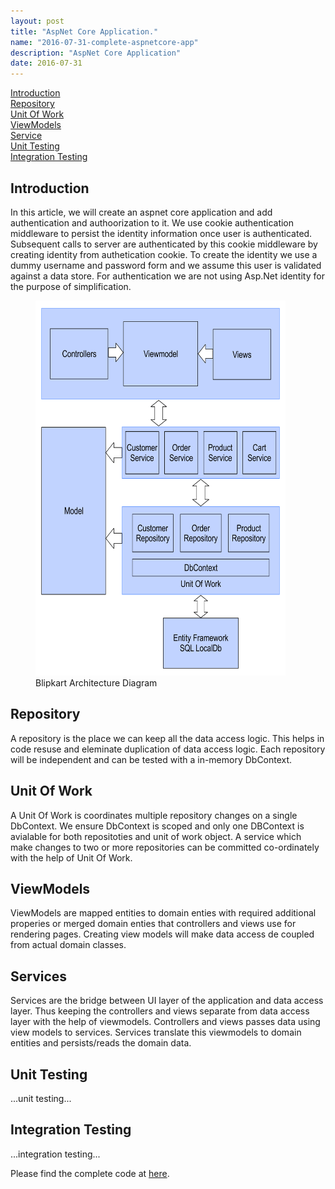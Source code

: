 ```yaml
---
layout: post
title: "AspNet Core Application."
name: "2016-07-31-complete-aspnetcore-app"
description: "AspNet Core Application"
date: 2016-07-31
---
```


<p>
    <a href="#section1">Introduction</a><br>
    <a href="#section2">Repository</a><br>
    <a href="#section3">Unit Of Work</a><br>
    <a href="#section4">ViewModels</a><br>    
    <a href="#section5">Service</a><br>
    <a href="#section6">Unit Testing</a><br>
    <a href="#section6">Integration Testing</a><br>    
</p>
<h2><a name="section1">Introduction</a></h2>
<p>
    <p>
        In this article, we will create an aspnet core application and add authentication and authoorization to it.
        We use cookie authentication middleware to persist the identity information once user is authenticated. Subsequent calls to server are authenticated by this cookie middleware by creating identity from authetication cookie. To create the identity we use a dummy username and password form and we assume this user is validated against a data store. For authentication we are not using Asp.Net identity for the purpose of simplification.
    </p>
    <figure>
      <img src="/images/BlipkartArchitecture.png" alt="Blipkart Architecture Diagram" width="400" height="600" />
      <figcaption>Blipkart Architecture Diagram</figcaption>
    </figure>    
</p>    
<h2><a name="section2">Repository</a></h2>
<p>
A repository is the place we can keep all the data access logic. This helps in code resuse and eleminate duplication of data access logic. Each repository will be independent and can be tested with a in-memory DbContext.
</p>
<h2><a name="section3">Unit Of Work</a></h2>
<p>
A Unit Of Work is coordinates multiple repository changes on a single DbContext. We ensure DbContext is scoped and only one DBContext is avialable for both repositoties and unit of work object. A service which make changes to two or more repositories can be committed co-ordinately with the help of Unit Of Work.
</p>
<h2><a name="section4">ViewModels</a></h2>
ViewModels are mapped entities to domain enties with required additional properies or merged domain enties that controllers and views use for rendering pages. Creating view models will make data access de coupled from actual domain classes.
<h2><a name="section5">Services</a></h2>
Services are the bridge between UI layer of the application and data access layer. Thus keeping the controllers and views separate from data access layer with the help of viewmodels. Controllers and views passes data using view models to services.
Services translate this viewmodels to domain entities and persists/reads the domain data.
<h2><a name="section6">Unit Testing</a></h2>
...unit testing...
<h2><a name="section7">Integration Testing</a></h2>
...integration testing...

<p>
Please find the complete code at <a href="https://github.com/vwtt/aspnetcorecompleteapp" title="code download path">here</a>.</p>